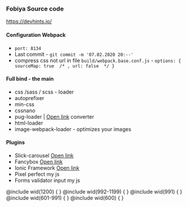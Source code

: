 ### Fobiya Source code

https://devhints.io/

#### Configuration Webpack
*  ``port: 8134``
* Last commit -  ``git commit -m '07.02.2020 20:--'``
* compress css not url in file ``build/webpack.base.conf.js``  -  `` options: { sourceMap: true  /* , url: false  */ } ``

#### Full bind - the main

* css /sass / scss - loader
* autoprefixer
* min-css
* cssnano
* pug-loader | [Open link](https://pughtml.com) converter
* html-loader
* image-webpack-loader - optimizes your images 

#### Plugins
* Slick-carousel  [Open link](https://github.com/kenwheeler/slick/)   
* Fancybox [Open link](https://github.com/fancyapps/fancybox)  
* Ionic Framework [Open link](https://ionicons.com/v2/)  
* Pixel perfect my js
* Forms validator input my js

 @include wid(1200) { }
 @include wid(992-1199) { } 
 @include wid(991) { } 
 @include wid(601-991) { }
@include wid(600) { }